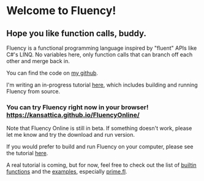 # Welcome to Fluency!
## Hope you like function calls, buddy.

Fluency is a functional programming language inspired by "fluent" APIs like C#'s LINQ. No variables here, only function calls that can branch off each other and merge back in.

You can find the code on [my github](https://github.com/Kansattica/Fluency).

I'm writing an in-progress tutorial [here](articles/intro.md), which includes building and running Fluency from source.

### You can try Fluency right now in your browser! <https://kansattica.github.io/FluencyOnline/>
Note that Fluency Online is still in beta. If something doesn't work, please let me know and try the download and run version.

If you would prefer to build and run Fluency on your computer, please see the tutorial [here](articles/setup.md).

A real tutorial is coming, but for now, feel free to check out the list of [builtin functions](xref:Fluency.Execution.Functions.BuiltIn) and the [examples](https://github.com/Kansattica/Fluency/tree/master/Examples), especially [prime.fl](https://github.com/Kansattica/Fluency/blob/master/Examples/prime.fl).